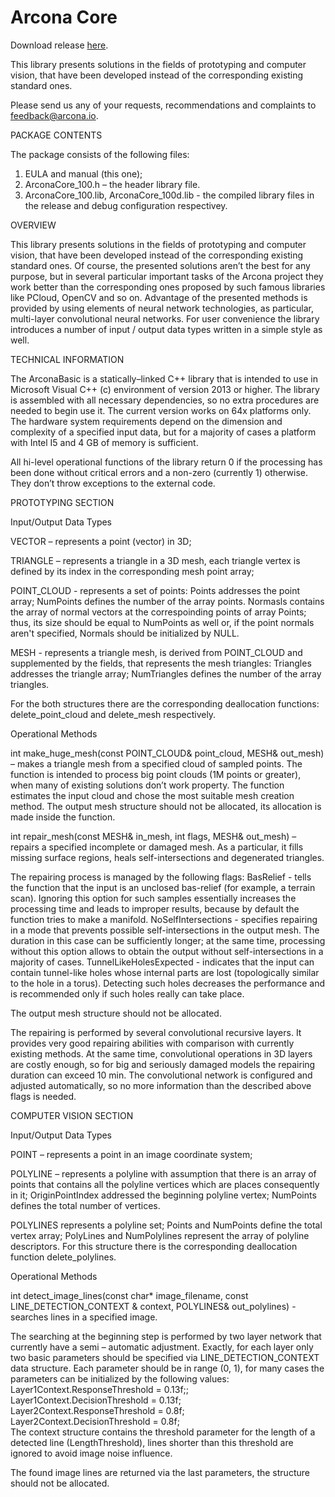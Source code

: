 # Arcona Core
Download release [here](https://github.com/ArconaEcosystem/arcona-core/releases).

This library presents solutions in the fields of prototyping and computer vision, that have been developed instead of the corresponding existing standard ones.

Please send us any of your requests, recommendations and complaints to feedback@arcona.io.


PACKAGE CONTENTS

The package consists of the following files:
1. EULA and manual (this one);
2. ArconaCore_100.h – the header library file.
3. ArconaCore_100.lib,  ArconaCore_100d.lib - the compiled library files in the release and debug configuration respectivey.




OVERVIEW

This library presents solutions in the fields of prototyping and computer vision, that have been developed instead of the corresponding existing standard ones. Of course, the presented solutions aren’t the best for any purpose, but in several particular important tasks of the Arcona project they work better than the corresponding ones proposed by such famous libraries like PCloud, OpenCV and so on. Advantage of the presented methods is provided by using elements of neural network technologies, as particular, multi-layer convolutional neural networks. For user convenience the library introduces a number of input / output data types written in a simple style as well.




TECHNICAL INFORMATION

The ArconaBasic is a statically–linked C++ library that is intended to use in Microsoft Visual C++ (c) environment of version 2013 or higher. The library is assembled with all necessary dependencies, so no extra procedures are needed to begin use it. The current version works on 64x platforms only. The hardware system requirements depend on the dimension and complexity of a specified input data, but for a majority of cases a platform with Intel I5 and 4 GB of memory is sufficient.    

All hi-level operational functions of the library return 0 if the processing has been done without critical errors and a non-zero (currently 1) otherwise. They don’t throw exceptions to the external code.   




PROTOTYPING SECTION

Input/Output Data Types

VECTOR – represents a point (vector) in 3D;

TRIANGLE – represents a triangle in a 3D mesh, each triangle vertex is defined by its index in the corresponding mesh point array; 

POINT_CLOUD  - represents a set of points: Points addresses the point array; NumPoints defines the number of the array points. Normasls contains the array of normal vectors at the correspoinding points of array Points; thus, its size should be equal to NumPoints as well or, if the point normals aren't specified, Normals should be initialized by NULL.   

MESH - represents a triangle mesh, is derived from POINT_CLOUD and supplemented by the fields, that represents the mesh triangles: Triangles addresses the triangle array; NumTriangles defines the number of the array triangles.

For the both structures there are the corresponding deallocation functions: delete_point_cloud and delete_mesh respectively.



Operational Methods

int make_huge_mesh(const POINT_CLOUD& point_cloud, MESH& out_mesh) – makes a triangle mesh from a specified cloud of sampled points. The function is intended to process big point clouds (1M points or greater), when many of existing solutions don’t work property. The function estimates the input cloud and chose the most suitable mesh creation method.  The output mesh structure should not be allocated, its allocation is made inside the function. 


int repair_mesh(const MESH& in_mesh, int flags, MESH& out_mesh) – repairs a specified incomplete or damaged mesh. As a particular, it fills missing surface regions, heals self-intersections and degenerated triangles.

The repairing process is managed by the following flags:
BasRelief - tells the function that the input is an unclosed bas-relief (for example, a terrain scan). Ignoring this option for such samples essentially increases the processing time and leads to improper results, because by default the function tries to make a manifold.
NoSelfIntersections - specifies repairing in a mode that prevents possible self-intersections in the output mesh. The duration in this case can be sufficiently longer; at the same time, processing without this option allows to obtain the output without self-intersections in a majority of cases.
TunnelLikeHolesExpected - indicates that the input can contain tunnel-like holes whose internal parts are lost (topologically similar to the hole in a torus). Detecting such holes decreases the performance and is recommended only if such holes really can take place.

The output mesh structure should not be allocated.

The repairing is performed by several convolutional recursive layers. It provides very good repairing abilities with comparison with currently existing methods. At the same time, convolutional operations in 3D layers are costly enough, so for big and seriously damaged models the repairing duration can exceed 10 min. The convolutional network is configured and adjusted automatically, so no more information than the described above flags is needed.    




COMPUTER VISION SECTION

Input/Output Data Types

POINT – represents a point in an image coordinate system;

POLYLINE – represents a polyline with assumption that there is an array of points that contains all the polyline vertices which are places consequently in it; OriginPointIndex addressed the beginning polyline vertex; NumPoints defines the total number of vertices.

POLYLINES represents a polyline set; Points and NumPoints define the total vertex array; PolyLines and NumPolylines represent the array of polyline descriptors. For this structure there is the corresponding deallocation function delete_polylines.



Operational Methods

int detect_image_lines(const char* image_filename, const LINE_DETECTION_CONTEXT & context, POLYLINES& out_polylines) - searches lines in a specified image.

The searching at the beginning step is performed by two layer network that currently have a semi – automatic adjustment. Exactly, for each layer only two basic parameters should be specified via LINE_DETECTION_CONTEXT data structure. Each parameter should be in range (0, 1), for many cases the parameters can be initialized by the following values:
Layer1Context.ResponseThreshold = 0.13f;;
Layer1Context.DecisionThreshold = 0.13f;
Layer2Context.ResponseThreshold = 0.8f;
Layer2Context.DecisionThreshold = 0.8f;          
The context structure contains the threshold parameter for the length of a detected line (LengthThreshold), lines shorter than this threshold are ignored to avoid image noise influence.

The found image lines are returned via the last parameters, the structure should not be allocated.